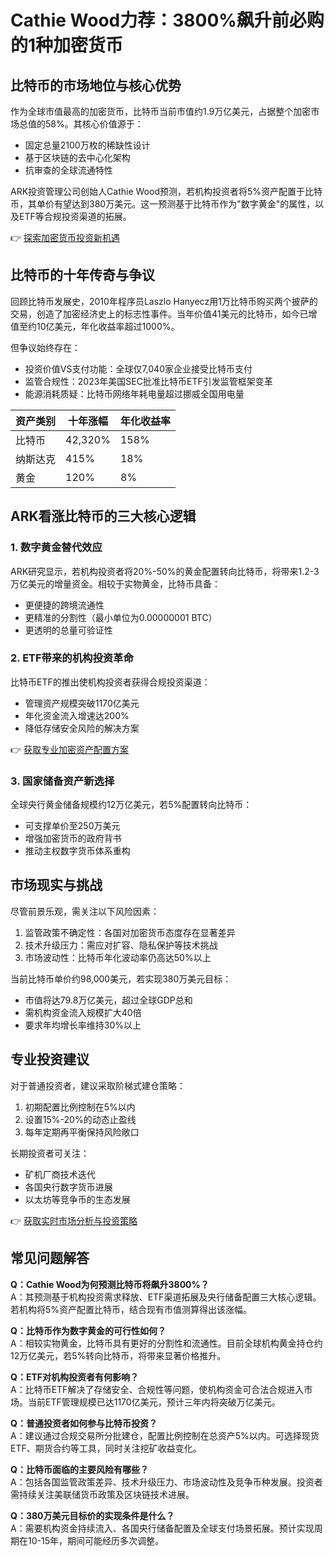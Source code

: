 # Cathie Wood力荐：3800%飙升前必购的1种加密货币

## 比特币的市场地位与核心优势
作为全球市值最高的加密货币，比特币当前市值约1.9万亿美元，占据整个加密市场总值的58%。其核心价值源于：
- 固定总量2100万枚的稀缺性设计
- 基于区块链的去中心化架构
- 抗审查的全球流通特性

ARK投资管理公司创始人Cathie Wood预测，若机构投资者将5%资产配置于比特币，其单价有望达到380万美元。这一预测基于比特币作为"数字黄金"的属性，以及ETF等合规投资渠道的拓展。

👉 [探索加密货币投资新机遇](https://bit.ly/okx_welcome)

## 比特币的十年传奇与争议
回顾比特币发展史，2010年程序员Laszlo Hanyecz用1万比特币购买两个披萨的交易，创造了加密经济史上的标志性事件。当年价值41美元的比特币，如今已增值至约10亿美元，年化收益率超过1000%。

但争议始终存在：
- 投资价值VS支付功能：全球仅7,040家企业接受比特币支付
- 监管合规性：2023年美国SEC批准比特币ETF引发监管框架变革
- 能源消耗质疑：比特币网络年耗电量超过挪威全国用电量

| 资产类别 | 十年涨幅 | 年化收益率 |
|----------|----------|------------|
| 比特币   | 42,320%  | 158%       |
| 纳斯达克 | 415%     | 18%        |
| 黄金     | 120%     | 8%         |

## ARK看涨比特币的三大核心逻辑
### 1. 数字黄金替代效应
ARK研究显示，若机构投资者将20%-50%的黄金配置转向比特币，将带来1.2-3万亿美元的增量资金。相较于实物黄金，比特币具备：
- 更便捷的跨境流通性
- 更精准的分割性（最小单位为0.00000001 BTC）
- 更透明的总量可验证性

### 2. ETF带来的机构投资革命
比特币ETF的推出使机构投资者获得合规投资渠道：
- 管理资产规模突破1170亿美元
- 年化资金流入增速达200%
- 降低存储安全风险的解决方案

👉 [获取专业加密资产配置方案](https://bit.ly/okx_welcome)

### 3. 国家储备资产新选择
全球央行黄金储备规模约12万亿美元，若5%配置转向比特币：
- 可支撑单价至250万美元
- 增强加密货币的政府背书
- 推动主权数字货币体系重构

## 市场现实与挑战
尽管前景乐观，需关注以下风险因素：
1. 监管政策不确定性：各国对加密货币态度存在显著差异
2. 技术升级压力：需应对扩容、隐私保护等技术挑战
3. 市场波动性：比特币年化波动率仍高达50%以上

当前比特币单价约98,000美元，若实现380万美元目标：
- 市值将达79.8万亿美元，超过全球GDP总和
- 需机构资金流入规模扩大40倍
- 要求年均增长率维持30%以上

## 专业投资建议
对于普通投资者，建议采取阶梯式建仓策略：
1. 初期配置比例控制在5%以内
2. 设置15%-20%的动态止盈线
3. 每年定期再平衡保持风险敞口

长期投资者可关注：
- 矿机厂商技术迭代
- 各国央行数字货币进展
- 以太坊等竞争币的生态发展

👉 [获取实时市场分析与投资策略](https://bit.ly/okx_welcome)

## 常见问题解答

**Q：Cathie Wood为何预测比特币将飙升3800%？**  
A：其预测基于机构投资需求释放、ETF渠道拓展及央行储备配置三大核心逻辑。若机构将5%资产配置比特币，结合现有市值测算得出该涨幅。

**Q：比特币作为数字黄金的可行性如何？**  
A：相较实物黄金，比特币具有更好的分割性和流通性。目前全球机构黄金持仓约12万亿美元，若5%转向比特币，将带来显著价格推升。

**Q：ETF对机构投资者有何影响？**  
A：比特币ETF解决了存储安全、合规性等问题，使机构资金可合法合规进入市场。当前ETF管理规模已达1170亿美元，预计三年内将突破万亿美元。

**Q：普通投资者如何参与比特币投资？**  
A：建议通过合规交易所分批建仓，配置比例控制在总资产5%以内。可选择现货ETF、期货合约等工具，同时关注挖矿收益变化。

**Q：比特币面临的主要风险有哪些？**  
A：包括各国监管政策差异、技术升级压力、市场波动性及竞争币种发展。投资者需持续关注美联储货币政策及区块链技术进展。

**Q：380万美元目标价的实现条件是什么？**  
A：需要机构资金持续流入、各国央行储备配置及全球支付场景拓展。预计实现周期在10-15年，期间可能经历多次调整。